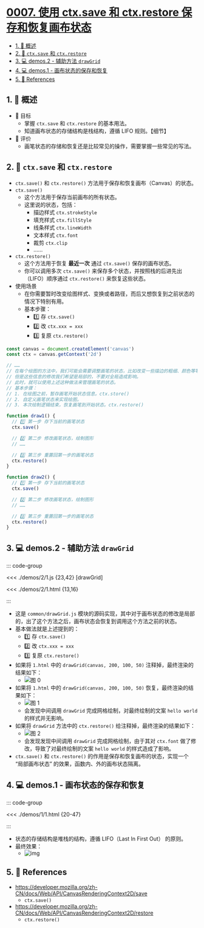 # [0007. 使用 ctx.save 和 ctx.restore 保存和恢复画布状态](https://github.com/Tdahuyou/TNotes.canvas/tree/main/notes/0007.%20%E4%BD%BF%E7%94%A8%20ctx.save%20%E5%92%8C%20ctx.restore%20%E4%BF%9D%E5%AD%98%E5%92%8C%E6%81%A2%E5%A4%8D%E7%94%BB%E5%B8%83%E7%8A%B6%E6%80%81)

<!-- region:toc -->

- [1. 📝 概述](#1--概述)
- [2. 📒 `ctx.save` 和 `ctx.restore`](#2--ctxsave-和-ctxrestore)
- [3. 💻 demos.2 - 辅助方法 `drawGrid`](#3--demos2---辅助方法-drawgrid)
- [4. 💻 demos.1 - 画布状态的保存和恢复](#4--demos1---画布状态的保存和恢复)
- [5. 🔗 References](#5--references)

<!-- endregion:toc -->

## 1. 📝 概述

- 🎯 目标
  - 掌握 `ctx.save` 和 `ctx.restore` 的基本用法。
  - 知道画布状态的存储结构是栈结构，遵循 LIFO 规则。【细节】
- 🫧 评价
  - 画笔状态的存储和恢复还是比较常见的操作，需要掌握一些常见的写法。

## 2. 📒 `ctx.save` 和 `ctx.restore`

- `ctx.save()` 和 `ctx.restore()` 方法用于保存和恢复画布（Canvas）的状态。
- `ctx.save()`
  - 这个方法用于保存当前画布的所有状态。
  - 这里说的状态，包括：
    - 描边样式 `ctx.strokeStyle`
    - 填充样式 `ctx.fillStyle`
    - 线条样式 `ctx.lineWidth`
    - 文本样式 `ctx.font`
    - 裁剪 `ctx.clip`
    - ……
- `ctx.restore()`
  - 这个方法用于恢复 **最近一次** 通过 `ctx.save()` 保存的画布状态。
  - 你可以调用多次 `ctx.save()` 来保存多个状态，并按照栈的后进先出（LIFO）顺序通过 `ctx.restore()` 来恢复这些状态。
- 使用场景
  - 在你需要暂时改变绘图样式、变换或者路径，而后又想恢复到之前状态的情况下特别有用。
  - 基本步骤：
    - 1️⃣ 存 `ctx.save()`
    - 2️⃣ 改 `ctx.xxx = xxx`
    - 3️⃣ 复原 `ctx.restore()`

```javascript
const canvas = document.createElement('canvas')
const ctx = canvas.getContext('2d')

// ……
// 在每个绘图的方法中，我们可能会需要调整画笔的状态，比如改变一些描边的粗细、颜色等等。
// 但是这些信息的修改我们希望是局部的，不要对全局造成影响。
// 此时，就可以使用上述这种做法来管理画笔的状态。
// 基本步骤：
// 1. 在绘图之前，暂存画笔开始状态信息。ctx.store()
// 2. 自定义画笔状态来实现绘图。
// 3. 本次绘制逻辑结束，恢复画笔到开始状态。ctx.restore()

function draw1() {
  // 1️⃣ 第一步 存下当前的画笔状态
  ctx.save()

  // 2️⃣ 第二步 修改画笔状态，绘制图形
  // ……

  // 3️⃣ 第三步 重置回第一步的画笔状态
  ctx.restore()
}

function draw2() {
  // 1️⃣ 第一步 存下当前的画笔状态
  ctx.save()

  // 2️⃣ 第二步 修改画笔状态，绘制图形
  // ……

  // 3️⃣ 第三步 重置回第一步的画笔状态
  ctx.restore()
}
```

## 3. 💻 demos.2 - 辅助方法 `drawGrid`

::: code-group

<<< ./demos/2/1.js {23,42} [drawGrid]

<<< ./demos/2/1.html {13,16}

:::

- 这是 `common/drawGrid.js` 模块的源码实现，其中对于画布状态的修改是局部的，出了这个方法之后，画布状态会恢复到调用这个方法之前的状态。
- 基本做法就是上述提到的：
  - 1️⃣ 存 `ctx.save()`
  - 2️⃣ 改 `ctx.xxx = xxx`
  - 3️⃣ 复原 `ctx.restore()`
- 如果将 `1.html` 中的 `drawGrid(canvas, 200, 100, 50)` 注释掉，最终渲染的结果如下：
  - ![图 0](https://cdn.jsdelivr.net/gh/Tdahuyou/imgs@main/2025-08-18-12-19-02.png)
- 如果将 `1.html` 中的 `drawGrid(canvas, 200, 100, 50)` 恢复，最终渲染的结果如下：
  - ![图 1](https://cdn.jsdelivr.net/gh/Tdahuyou/imgs@main/2025-08-18-12-19-16.png)
  - 会发现中间调用 `drawGrid` 完成网格绘制，对最终绘制的文案 `hello world` 的样式并无影响。
- 如果将 `drawGrid` 方法中的 `ctx.restore()` 给注释掉，最终渲染的结果如下：
  - ![图 2](https://cdn.jsdelivr.net/gh/Tdahuyou/imgs@main/2025-08-18-12-19-23.png)
  - 会发现发现中间调用 `drawGrid` 完成网格绘制，由于其对 `ctx.font` 做了修改，导致了对最终绘制的文案 `hello world` 的样式造成了影响。
- `ctx.save()` 和 `ctx.restore()` 的作用是保存和恢复画布的状态，实现一个 “局部画布状态” 的效果，函数内、外的画布状态隔离。

## 4. 💻 demos.1 - 画布状态的保存和恢复

::: code-group

<<< ./demos/1/1.html {20-47}

:::

- 状态的存储结构是堆栈的结构，遵循 LIFO（Last In First Out） 的原则。
- 最终效果：
  - ![img](https://cdn.jsdelivr.net/gh/Tdahuyou/imgs@main/2024-10-03-23-05-01.png)

## 5. 🔗 References

- https://developer.mozilla.org/zh-CN/docs/Web/API/CanvasRenderingContext2D/save
  - `ctx.save()`
- https://developer.mozilla.org/zh-CN/docs/Web/API/CanvasRenderingContext2D/restore
  - `ctx.restore()`

